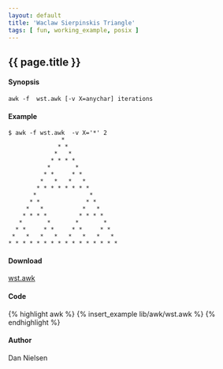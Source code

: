 ```yaml
---
layout: default
title: 'Waclaw Sierpinskis Triangle'
tags: [ fun, working_example, posix ]
---
```


## {{ page.title }}


#### Synopsis

    awk -f  wst.awk [-v X=anychar] iterations

#### Example

    $ awk -f wst.awk  -v X='*' 2
                   *
                  * *
                 *   *
                * * * *
               *       *
              * *     * *
             *   *   *   *
            * * * * * * * *
           *               *
          * *             * *
         *   *           *   *
        * * * *         * * * *
       *       *       *       *
      * *     * *     * *     * *
     *   *   *   *   *   *   *   *
    * * * * * * * * * * * * * * * *

#### Download

[wst.awk]({{site.baseurl}}/lib/awk/wst.awk)

#### Code

{% highlight awk %}
{% insert_example lib/awk/wst.awk %}
{% endhighlight %}


#### Author
Dan Nielsen
